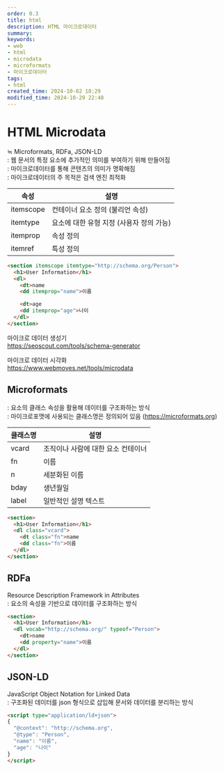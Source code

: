 ```yaml
---
order: 0.3
title: html
description: HTML 마이크로데이터
summary:
keywords:
- web
- html
- microdata
- microformats
- 마이크로데이터
tags:
- html
created_time: 2024-10-02 18:29
modified_time: 2024-10-29 22:48
---
```


# HTML Microdata
≒ Microformats, RDFa, JSON-LD  
: 웹 문서의 특정 요소에 추가적인 의미를 부여하기 위해 만들어짐  
: 마이크로데이터를 통해 콘텐츠의 의미가 명확해짐  
: 마이크로데이터의 주 목적은 검색 엔진 최적화  

속성 | 설명
---|---
itemscope | 컨테이너 요소 정의 (불리언 속성)
itemtype  | 요소에 대한 유형 지정 (사용자 정의 가능)
itemprop  | 속성 정의
itemref   | 특성 정의  


```html
<section itemscope itemtype="http://schema.org/Person">
  <h1>User Information</h1>
  <dl>
    <dt>name
    <dd itemprop="name">이름

    <dt>age
    <dd itemprop="age">나이
  </dl>
</section>
```


마이크로 데이터 생성기   
https://seoscout.com/tools/schema-generator


마이크로 데이터 시각화   
https://www.webmoves.net/tools/microdata



## Microformats 
: 요소의 클래스 속성을 활용해 데이터를 구조화하는 방식  
: 마이크로포맷에 사용되는 클래스명은 정의되어 있음 (https://microformats.org)  

클래스명 | 설명
---|---
vcard  | 조직이나 사람에 대한 요소 컨테이너
fn     | 이름
n      | 세분화된 이름
bday   | 생년월일
label  | 일반적인 설명 텍스트


```html
<section>
  <h1>User Information</h1>
  <dl class="vcard">
    <dt class="fn">name
    <dd class="fn">이름
  </dl>
</section>
```



## RDFa
Resource Description Framework in Attributes  
: 요소의 속성을 기반으로 데이터를 구조화하는 방식  

```html
<section>
  <h1>User Information</h1>
  <dl vocab="http://schema.org/" typeof="Person">
    <dt>name
    <dd property="name">이름
  </dl>
</section>
```



## JSON-LD
JavaScript Object Notation for Linked Data  
: 구조화된 데이터를 json 형식으로 삽입해 문서와 데이터를 분리하는 방식  

```html
<script type="application/ld+json">
{
  "@context": "http://schema.org",
  "@type": "Person",
  "name": "이름",
  "age": "나이"
}
</script>
```